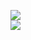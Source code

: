 [![](https://img.shields.io/badge/Made%20With-Github%20Spray-lightgrey.svg?style=for-the-badge&logo=github)](https://github.com/Annihil/github-spray#4262)  
[![](https://i.imgur.com/2DrTn0Z.gif)](https://github.com/Annihil/github-spray)